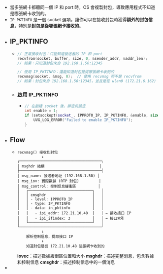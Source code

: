 - 當多張網卡都聽同一個 IP 和 port 時，OS 會複製封包，導致應用程式不知道是哪張網卡收到的。
- `IP_PKTINFO` 是一個 socket 選項，讓你可以在接收封包時獲得**額外的封包信息**，特別是**封包是從哪張網卡接收的**。
- ## IP_PKTINFO
	- ```cpp
	  // 正常接收封包：只能知道發送者的 IP 和 port
	  recvfrom(socket, buffer, size, 0, &sender_addr, &addr_len);
	  // 結果：只知道封包來自 192.168.1.50:12345
	  
	  // 使用 IP_PKTINFO：還能知道封包是從哪張網卡收到的
	  recvmsg(socket, &msg, 0);  // 使用 recvmsg 而不是 recvfrom
	  // 結果：封包來自 192.168.1.50:12345，並且是從 wlan0 (172.21.6.162) 接收的
	  ```
	- ### 啟用 IP_PKTINFO
		- ```cpp
		  // 在創建 socket 後，綁定前設定
		  int enable = 1;
		  if (setsockopt(socket_, IPPROTO_IP, IP_PKTINFO, &enable, sizeof(enable)) < 0) {
		      UVG_LOG_ERROR("Failed to enable IP_PKTINFO");
		  }
		  ```
- ## Flow
	- ```
	  recvmsg() 接收到封包
	             ↓
	  ┌─────────────────────────────────────┐
	  │ msghdr 結構                         │
	  ├─────────────────────────────────────┤
	  │ msg_name: 發送者地址 (192.168.1.50) │
	  │ msg_iov: 實際數據 (RTP 封包)         │
	  │ msg_control: 控制信息緩衝區          │
	  │   ┌─────────────────────────────┐   │
	  │   │ cmsghdr                     │   │
	  │   │ - level: IPPROTO_IP         │   │
	  │   │ - type: IP_PKTINFO          │   │
	  │   │ - data: in_pktinfo          │   │
	  │   │   - ipi_addr: 172.21.10.48  │   │ ← 接收接口 IP
	  │   │   - ipi_ifindex: 3          │   │ ← 接口索引
	  │   └─────────────────────────────┘   │
	  └─────────────────────────────────────┘
	             ↓
	      解析控制信息，提取接口 IP
	             ↓
	      知道封包是從 172.21.10.48 這張網卡收到的
	  ```
	  **iovec**：描述數據緩衝區位置和大小
	  **msghdr**：描述完整消息，包含數據和控制信息
	  **cmsghdr**：描述控制信息中的一個消息
-